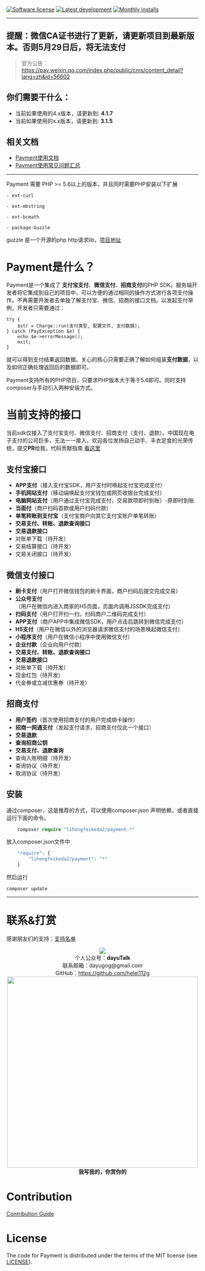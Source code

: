 [![Software license][ico-license]](LICENSE)
[![Latest development][ico-version-dev]][link-packagist]
[![Monthly installs][ico-downloads-monthly]][link-downloads]

-----

## 提醒：微信CA证书进行了更新，请更新项目到最新版本。否则5月29日后，将无法支付
> 官方公告： https://pay.weixin.qq.com/index.php/public/cms/content_detail?lang=zh&id=56602

## 你们需要干什么：
- 当前如果使用的4.x版本，请更新到: **4.1.7**
- 当前如果使用的x.x版本，请更新到: **3.1.5**


## 相关文档
- [Payment使用文档](https://helei112g1.gitbooks.io/payment-sdk/content/)
- [Payment使用常见问题汇总](https://helei112g1.gitbooks.io/payment-sdk/content/faq.html)


----

Payment 需要 PHP &gt;= 5.6以上的版本，并且同时需要PHP安装以下扩展

```
- ext-curl

- ext-mbstring

- ext-bcmath

- package-Guzzle
```
guzzle 是一个开源的php http请求lib，[项目地址](https://github.com/guzzle/guzzle)

# Payment是什么？

Payment是一个集成了 **支付宝支付**、**微信支付**、**招商支付**的PHP SDK。服务端开发者将它集成到自己的项目中，可以方便的通过相同的操作方式进行各项支付操作。不再需要开发者去单独了解支付宝、微信、招商的接口文档。以发起支付举例，开发者只需要通过：

```
try {
    $str = Charge::run(支付类型, 配置文件, 支付数据);
} catch (PayException $e) {
    echo $e->errorMessage();
    exit;
}
```

就可以得到支付结果返回数据。关心的核心只需要正确了解如何组装**支付数据**，以及如何正确处理返回后的数据即可。

Payment支持所有的PHP项目，只要求PHP版本大于等于5.6即可。同时支持composer与手动引入两种安装方式。

# 当前支持的接口

当前sdk仅接入了支付宝支付、微信支付、招商支付（支付、退款）。中国现在电子支付的公司巨多，无法一一接入，欢迎各位发扬自己动手、丰衣足食的光荣传统，提交**PR**给我，代码贡献指南 [看这里](CONTRIBUTING.md)

## 支付宝接口

* **APP支付**（接入支付宝SDK，用户支付时唤起支付宝完成支付）
* **手机网站支付**（移动端唤起支付宝钱包或网页收银台完成支付）
* **电脑网站支付**（用户通过支付宝完成支付，交易款项即时到账）-原即时到账
* **当面付**（商户扫码首款或用户扫码付款）
* **单笔转账到支付宝**（支付宝商户向其它支付宝账户单笔转账）
* **交易支付、转账、退款查询接口**
* **交易退款接口**
* 对账单下载（待开发）
* 交易结算接口（待开发）
* 交易关闭接口（待开发）

## 微信支付接口

* **刷卡支付**（用户打开微信钱包的刷卡界面，商户扫码后提交完成交易）
* **公众号支付**（用户在微信内进入商家的H5页面，页面内调用JSSDK完成支付）
* **扫码支付**（用户打开扫一扫，扫码商户二维码完成支付）
* **APP支付**（商户APP中集成微信SDK，用户点击后跳转到微信完成支付）
* **H5支付**（用户在微信以外的浏览器请求微信支付的场景唤起微信支付）
* **小程序支付**（用户在微信小程序中使用微信支付）
* **企业付款**（企业向用户付款）
* **交易支付、转账、退款查询接口**
* **交易退款接口**
* 对账单下载（待开发）
* 现金红包（待开发）
* 代金券或立减优惠券（待开发）

## 招商支付

* **用户签约**（首次使用招商支付的用户完成绑卡操作）
* **招商一网通支付**（发起支付请求，招商支付仅此一个接口）
* **交易退款**
* **查询招商公钥**
* **交易支付、退款查询**
* 查询入账明细（待开发）
* 查询协议（待开发）
* 取消协议（待开发）

## 安装

通过composer，这是推荐的方式，可以使用composer.json 声明依赖，或者直接运行下面的命令。

```php
    composer require "lihongfeikeda2/payment:*"
```

放入composer.json文件中

```php
    "require": {
        "lihongfeikeda2/payment": "*"
    }
```

然后运行

```
composer update
```
----

# 联系&打赏 #

感谢朋友们的支持：[支持名单](SUPPORT.md)

<div style="margin:0 auto;">
    <p align="center" style="margin:0px;"><img src="https://dayutalk.cn/img/mp-qrcode.jpg"></p>
    <p align="center" style="margin:0px;">个人公众号：<b>dayuTalk</b></p>
    <p align="center" style="margin:0px;">联系邮箱：dayugog@gmail.com</p>
    <p align="center" style="margin:0px;">GitHub：<a href="https://github.com/helei112g">https://github.com/helei112g</a></p>
    <p align="center" style="margin:0px;"><img width="500" src="https://dayutalk.cn/img/pay-qr.jpeg"></p>
    <p align="center" style="margin:0px;"><b>我写我的，你赏你的</b></p>
</div>

# Contribution #
[Contribution Guide](CONTRIBUTING.md)

# License #

The code for Payment is distributed under the terms of the MIT license (see [LICENSE](LICENSE)).


[ico-license]: https://img.shields.io/github/license/helei112g/payment.svg
[ico-version-dev]: https://img.shields.io/packagist/vpre/riverslei/payment.svg
[ico-downloads-monthly]: https://img.shields.io/packagist/dm/riverslei/payment.svg?style=flat-square

[link-packagist]: https://packagist.org/packages/riverslei/payment
[link-downloads]: https://packagist.org/packages/riverslei/payment/stats
